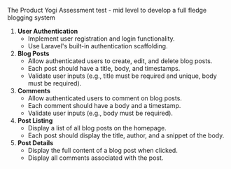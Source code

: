 
The Product Yogi Assessment test - mid level to develop a full fledge blogging system
1. **User Authentication**
    - Implement user registration and login functionality.
    - Use Laravel's built-in authentication scaffolding.
2. **Blog Posts**
    - Allow authenticated users to create, edit, and delete blog posts.
    - Each post should have a title, body, and timestamps.
    - Validate user inputs (e.g., title must be required and unique, body must be required).
3. **Comments**
    - Allow authenticated users to comment on blog posts.
    - Each comment should have a body and a timestamp.
    - Validate user inputs (e.g., body must be required).
4. **Post Listing**
    - Display a list of all blog posts on the homepage.
    - Each post should display the title, author, and a snippet of the body.
5. **Post Details**
    - Display the full content of a blog post when clicked.
    - Display all comments associated with the post.
